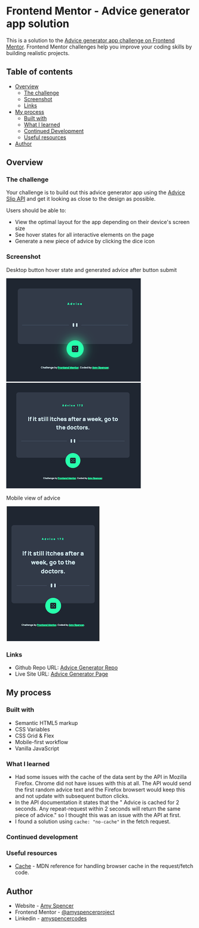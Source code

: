 # Frontend Mentor - Advice generator app solution

This is a solution to the [Advice generator app challenge on Frontend Mentor](https://www.frontendmentor.io/challenges/advice-generator-app-QdUG-13db). Frontend Mentor challenges help you improve your coding skills by building realistic projects.

## Table of contents

- [Overview](#overview)
  - [The challenge](#the-challenge)
  - [Screenshot](#screenshot)
  - [Links](#links)
- [My process](#my-process)
  - [Built with](#built-with)
  - [What I learned](#what-i-learned)
  - [Continued Development](#continued-development)
  - [Useful resources](#useful-resources)
- [Author](#author)

## Overview

### The challenge

Your challenge is to build out this advice generator app using the [Advice Slip API](https://api.adviceslip.com) and get it looking as close to the design as possible.

Users should be able to:

- View the optimal layout for the app depending on their device's screen size
- See hover states for all interactive elements on the page
- Generate a new piece of advice by clicking the dice icon

### Screenshot

Desktop button hover state and generated advice after button submit

![](./screenshots/Screenshot%20desktop%20button.png)
![](./screenshots/Screenshot%20desktop%20advice.png)

Mobile view of advice

![](./screenshots/Screenshot%20mobile%20advice.png)

### Links

- Github Repo URL: [Advice Generator Repo](https://github.com/amyspencerproject/advice-generator)
- Live Site URL: [Advice Generator Page](https://amyspencerproject.github.io//advice-generator/)

## My process

### Built with

- Semantic HTML5 markup
- CSS Variables
- CSS Grid & Flex
- Mobile-first workflow
- Vanilla JavaScript

### What I learned

- Had some issues with the cache of the data sent by the API in Mozilla Firefox. Chrome did not have issues with this at all. The API would send the first random advice text and the Firefox browsert would keep this and not update with subsequent button clicks.
- In the API documentation it states that the " Advice is cached for 2 seconds. Any repeat-request within 2 seconds will return the same piece of advice." so I thought this was an issue with the API at first.
- I found a solution using `cache: "no-cache"` in the fetch request.

### Continued development

### Useful resources

- [Cache](https://developer.mozilla.org/en-US/docs/Web/API/Request/cache) - MDN reference for handling browser cache in the request/fetch code.

## Author

- Website - [Amy Spencer](https://spencerproject.com/)
- Frontend Mentor - [@amyspencerproject](https://www.frontendmentor.io/profile/amyspencerproject)
- Linkedin - [amyspencercodes](https://www.linkedin.com/in/amyspencercodes/)
